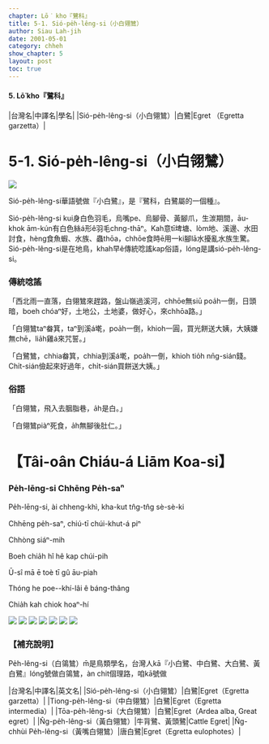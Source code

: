 ```yaml
---
chapter: Lō͘ kho『鷺科』
title: 5-1. Sió-pe̍h-lêng-si（小白翎鷥）
author: Siau Lah-jih
date: 2001-05-01
category: chheh
show_chapter: 5
layout: post
toc: true
---
```


#### 5. Lō͘ kho『鷺科』

|台灣名|中譯名|學名|
|Sió-pe̍h-lêng-si（小白翎鷥）|白鷺|Egret （Egretta garzetta）|


# 5-1. Sió-pe̍h-lêng-si（小白翎鷥）

![](../too5/05/05-1-1.小白翎鷥.jpg)

Sió-pe̍h-lêng-si華語號做『小白鷺』，是『鷺科，白鷺屬的一個種』。

Sió-pe̍h-lêng-si kui身白色羽毛，烏嘴pe、烏腳骨、黃腳爪，生湠期間，āu-khok ām-kún有白色絲á形ê羽毛chng-thāⁿ。Kah意tī埤塘、lòm地、溪邊、水田討食，hèng食魚蝦、水族、蟲thōa，chhōe食時ē用一ki腳lā水擾亂水族生驚。Sió-pe̍h-lêng-si是在地鳥，khah早ê傳統唸謠kap俗語，lóng是講sió-pe̍h-lêng-si。

### 傳統唸謠

「西北雨一直落，白翎鷥來趕路，盤山嶺過溪河，chhōe無siū poa̍h一倒，日頭暗，boeh chóaⁿ好，土地公，土地婆，做好心，來chhōa路。」

「白翎鷥taⁿ畚箕，taⁿ到溪á墘，poa̍h一倒，khioh一圓，買光餅送大姨，大姨嫌無chē，lia̍h雞á來咒誓。」

「白鷺鷥，chhia畚箕，chhia到溪á墘，poa̍h一倒，khioh tio̍h nn̄g-sián錢。Chi̍t-sián儉起來好過年，chi̍t-sián買餅送大姨。」							

### 俗語

「白翎鷥，飛入去胭脂巷，a̍h是白。」

「白翎鷥piàⁿ死食，a̍h無腳後肚仁。」 


# 【Tâi-oân Chiáu-á Liām Koa-si】

### **Pe̍h-lēng-si Chhēng Pe̍h-saⁿ**

Pe̍h-lēng-si, ài chheng-khì, kha-kut tn̂g-tn̂g sè-sè-ki

Chhēng pe̍h-saⁿ, chiú-tī chúi-khut-á piⁿ

Chhòng siáⁿ-mih 

Boeh chia̍h hî hê kap chúi-pih

Ū-sî mā ē toè tī gû āu-piah

Thóng he poe--khí-lâi ê báng-thâng

Chia̍h kah chiok hoaⁿ-hí


![](../too5/05/05-1-3.小白鴒鷥.jpg)
![](../too5/05/05-1-4.小白鴒鷥.jpg)
![](../too5/05/05-1-5.小白翎鷥.jpg)
![](../too5/05/05-1-6.小白翎鷥.jpg)
![](../too5/05/05-1-7.小白翎鷥.jpg)
![](../too5/05/05-1-8.小白翎鷥.jpg)
![](../too5/05/05-1-2.小白翎鷥.jpg)


### 【補充說明】

Pe̍h-lêng-si（白鴒鷥）m̄是鳥類學名，台灣人kā『小白鷺、中白鷺、大白鷺、黃白鷺』lóng號做白鴒鷥，àn chit個理路，咱kā號做

|台灣名|中譯名|英文名|
|Sió-pe̍h-lêng-si（小白翎鷥）|白鷺|Egret（Egretta garzetta）|
|Tiong-pe̍h-lêng-si（中白翎鷥）|白鷺|Egret（Egretta intermedia）|
|Tōa-pe̍h-lêng-si（大白翎鷥）|白鷺|Egret（Ardea alba, Great egret）|
|N̂g-pe̍h-lêng-si（黃白翎鷥）|牛背鷺、黃頭鷺|Cattle Egret|
|N̂g-chhùi Pe̍h-lêng-si（黃嘴白翎鷥）|唐白鷺|Egret（Egretta eulophotes）|
